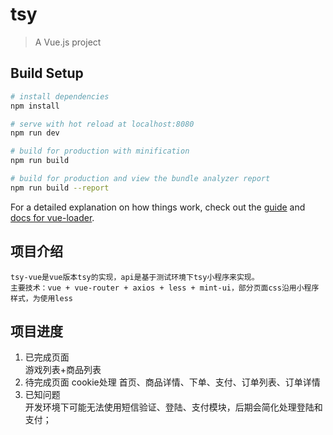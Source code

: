 # tsy

> A Vue.js project

## Build Setup

``` bash
# install dependencies
npm install

# serve with hot reload at localhost:8080
npm run dev

# build for production with minification
npm run build

# build for production and view the bundle analyzer report
npm run build --report
```

For a detailed explanation on how things work, check out the [guide](http://vuejs-templates.github.io/webpack/) and [docs for vue-loader](http://vuejs.github.io/vue-loader).

## 项目介绍

    tsy-vue是vue版本tsy的实现，api是基于测试环境下tsy小程序来实现。
    主要技术：vue + vue-router + axios + less + mint-ui，部分页面css沿用小程序样式，为使用less

## 项目进度

1. 已完成页面  
    游戏列表+商品列表
2. 待完成页面
    cookie处理
    首页、商品详情、下单、支付、订单列表、订单详情
3. 已知问题  
    开发环境下可能无法使用短信验证、登陆、支付模块，后期会简化处理登陆和支付；